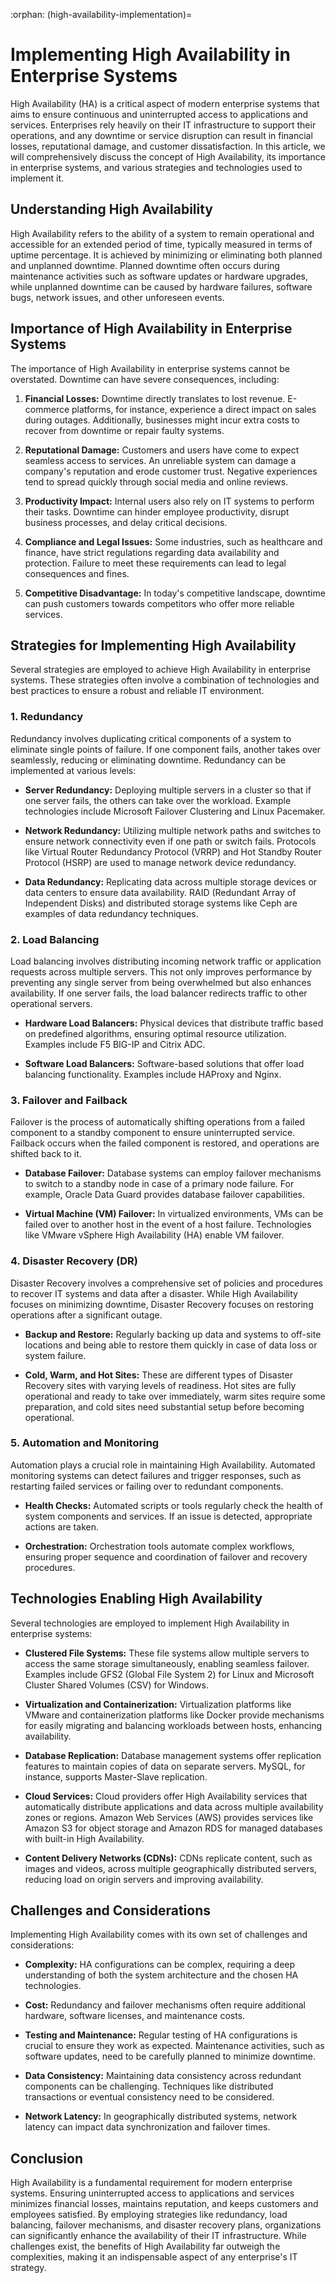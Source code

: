:orphan:
(high-availability-implementation)=

# Implementing High Availability in Enterprise Systems

High Availability (HA) is a critical aspect of modern enterprise systems that aims to ensure continuous and uninterrupted access to applications and services. Enterprises rely heavily on their IT infrastructure to support their operations, and any downtime or service disruption can result in financial losses, reputational damage, and customer dissatisfaction. In this article, we will comprehensively discuss the concept of High Availability, its importance in enterprise systems, and various strategies and technologies used to implement it.

## Understanding High Availability

High Availability refers to the ability of a system to remain operational and accessible for an extended period of time, typically measured in terms of uptime percentage. It is achieved by minimizing or eliminating both planned and unplanned downtime. Planned downtime often occurs during maintenance activities such as software updates or hardware upgrades, while unplanned downtime can be caused by hardware failures, software bugs, network issues, and other unforeseen events.

## Importance of High Availability in Enterprise Systems

The importance of High Availability in enterprise systems cannot be overstated. Downtime can have severe consequences, including:

1. **Financial Losses:** Downtime directly translates to lost revenue. E-commerce platforms, for instance, experience a direct impact on sales during outages. Additionally, businesses might incur extra costs to recover from downtime or repair faulty systems.

2. **Reputational Damage:** Customers and users have come to expect seamless access to services. An unreliable system can damage a company's reputation and erode customer trust. Negative experiences tend to spread quickly through social media and online reviews.

3. **Productivity Impact:** Internal users also rely on IT systems to perform their tasks. Downtime can hinder employee productivity, disrupt business processes, and delay critical decisions.

4. **Compliance and Legal Issues:** Some industries, such as healthcare and finance, have strict regulations regarding data availability and protection. Failure to meet these requirements can lead to legal consequences and fines.

5. **Competitive Disadvantage:** In today's competitive landscape, downtime can push customers towards competitors who offer more reliable services.

## Strategies for Implementing High Availability

Several strategies are employed to achieve High Availability in enterprise systems. These strategies often involve a combination of technologies and best practices to ensure a robust and reliable IT environment.

### 1. Redundancy

Redundancy involves duplicating critical components of a system to eliminate single points of failure. If one component fails, another takes over seamlessly, reducing or eliminating downtime. Redundancy can be implemented at various levels:

- **Server Redundancy:** Deploying multiple servers in a cluster so that if one server fails, the others can take over the workload. Example technologies include Microsoft Failover Clustering and Linux Pacemaker.

- **Network Redundancy:** Utilizing multiple network paths and switches to ensure network connectivity even if one path or switch fails. Protocols like Virtual Router Redundancy Protocol (VRRP) and Hot Standby Router Protocol (HSRP) are used to manage network device redundancy.

- **Data Redundancy:** Replicating data across multiple storage devices or data centers to ensure data availability. RAID (Redundant Array of Independent Disks) and distributed storage systems like Ceph are examples of data redundancy techniques.

### 2. Load Balancing

Load balancing involves distributing incoming network traffic or application requests across multiple servers. This not only improves performance by preventing any single server from being overwhelmed but also enhances availability. If one server fails, the load balancer redirects traffic to other operational servers.

- **Hardware Load Balancers:** Physical devices that distribute traffic based on predefined algorithms, ensuring optimal resource utilization. Examples include F5 BIG-IP and Citrix ADC.

- **Software Load Balancers:** Software-based solutions that offer load balancing functionality. Examples include HAProxy and Nginx.

### 3. Failover and Failback

Failover is the process of automatically shifting operations from a failed component to a standby component to ensure uninterrupted service. Failback occurs when the failed component is restored, and operations are shifted back to it.

- **Database Failover:** Database systems can employ failover mechanisms to switch to a standby node in case of a primary node failure. For example, Oracle Data Guard provides database failover capabilities.

- **Virtual Machine (VM) Failover:** In virtualized environments, VMs can be failed over to another host in the event of a host failure. Technologies like VMware vSphere High Availability (HA) enable VM failover.

### 4. Disaster Recovery (DR)

Disaster Recovery involves a comprehensive set of policies and procedures to recover IT systems and data after a disaster. While High Availability focuses on minimizing downtime, Disaster Recovery focuses on restoring operations after a significant outage.

- **Backup and Restore:** Regularly backing up data and systems to off-site locations and being able to restore them quickly in case of data loss or system failure.

- **Cold, Warm, and Hot Sites:** These are different types of Disaster Recovery sites with varying levels of readiness. Hot sites are fully operational and ready to take over immediately, warm sites require some preparation, and cold sites need substantial setup before becoming operational.

### 5. Automation and Monitoring

Automation plays a crucial role in maintaining High Availability. Automated monitoring systems can detect failures and trigger responses, such as restarting failed services or failing over to redundant components.

- **Health Checks:** Automated scripts or tools regularly check the health of system components and services. If an issue is detected, appropriate actions are taken.

- **Orchestration:** Orchestration tools automate complex workflows, ensuring proper sequence and coordination of failover and recovery procedures.

## Technologies Enabling High Availability

Several technologies are employed to implement High Availability in enterprise systems:

- **Clustered File Systems:** These file systems allow multiple servers to access the same storage simultaneously, enabling seamless failover. Examples include GFS2 (Global File System 2) for Linux and Microsoft Cluster Shared Volumes (CSV) for Windows.

- **Virtualization and Containerization:** Virtualization platforms like VMware and containerization platforms like Docker provide mechanisms for easily migrating and balancing workloads between hosts, enhancing availability.

- **Database Replication:** Database management systems offer replication features to maintain copies of data on separate servers. MySQL, for instance, supports Master-Slave replication.

- **Cloud Services:** Cloud providers offer High Availability services that automatically distribute applications and data across multiple availability zones or regions. Amazon Web Services (AWS) provides services like Amazon S3 for object storage and Amazon RDS for managed databases with built-in High Availability.

- **Content Delivery Networks (CDNs):** CDNs replicate content, such as images and videos, across multiple geographically distributed servers, reducing load on origin servers and improving availability.

## Challenges and Considerations

Implementing High Availability comes with its own set of challenges and considerations:

- **Complexity:** HA configurations can be complex, requiring a deep understanding of both the system architecture and the chosen HA technologies.

- **Cost:** Redundancy and failover mechanisms often require additional hardware, software licenses, and maintenance costs.

- **Testing and Maintenance:** Regular testing of HA configurations is crucial to ensure they work as expected. Maintenance activities, such as software updates, need to be carefully planned to minimize downtime.

- **Data Consistency:** Maintaining data consistency across redundant components can be challenging. Techniques like distributed transactions or eventual consistency need to be considered.

- **Network Latency:** In geographically distributed systems, network latency can impact data synchronization and failover times.

## Conclusion

High Availability is a fundamental requirement for modern enterprise systems. Ensuring uninterrupted access to applications and services minimizes financial losses, maintains reputation, and keeps customers and employees satisfied. By employing strategies like redundancy, load balancing, failover mechanisms, and disaster recovery plans, organizations can significantly enhance the availability of their IT infrastructure. While challenges exist, the benefits of High Availability far outweigh the complexities, making it an indispensable aspect of any enterprise's IT strategy.

